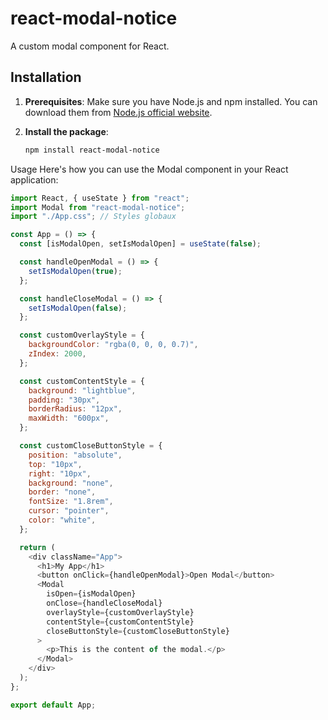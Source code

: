 # react-modal-notice

A custom modal component for React.

## Installation

1. **Prerequisites**:
   Make sure you have Node.js and npm installed. You can download them from [Node.js official website](https://nodejs.org/).

2. **Install the package**:
   ```bash
   npm install react-modal-notice
   ```

Usage
Here's how you can use the Modal component in your React application:

```javascript
import React, { useState } from "react";
import Modal from "react-modal-notice";
import "./App.css"; // Styles globaux

const App = () => {
  const [isModalOpen, setIsModalOpen] = useState(false);

  const handleOpenModal = () => {
    setIsModalOpen(true);
  };

  const handleCloseModal = () => {
    setIsModalOpen(false);
  };

  const customOverlayStyle = {
    backgroundColor: "rgba(0, 0, 0, 0.7)",
    zIndex: 2000,
  };

  const customContentStyle = {
    background: "lightblue",
    padding: "30px",
    borderRadius: "12px",
    maxWidth: "600px",
  };

  const customCloseButtonStyle = {
    position: "absolute",
    top: "10px",
    right: "10px",
    background: "none",
    border: "none",
    fontSize: "1.8rem",
    cursor: "pointer",
    color: "white",
  };

  return (
    <div className="App">
      <h1>My App</h1>
      <button onClick={handleOpenModal}>Open Modal</button>
      <Modal
        isOpen={isModalOpen}
        onClose={handleCloseModal}
        overlayStyle={customOverlayStyle}
        contentStyle={customContentStyle}
        closeButtonStyle={customCloseButtonStyle}
      >
        <p>This is the content of the modal.</p>
      </Modal>
    </div>
  );
};

export default App;
```
